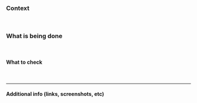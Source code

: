 
### Context
​
### What is being done
​
#### What to check
​

-----------
#### Additional info (links, screenshots, etc)